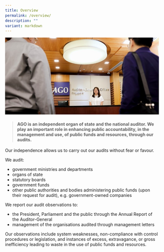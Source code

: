 ```yaml
---
title: Overview
permalink: /overview/
description: ""
variant: markdown
---
```

![](/images/Office%20shoot/lowres2Z0A7055_800x400.jpg)

> #### **AGO is an independent organ of state and the national auditor. We play an important role in enhancing public accountability, in the management and use, of public funds and resources, through our audits.** 

Our independence allows us to carry out our audits without fear or favour.

We audit:

* government ministries and departments
* organs of state
* statutory boards
* government funds
* other public authorities and bodies administering public funds (upon their request for audit), e.g. government-owned companies

We report our audit observations to:

* the President, Parliament and the public through the Annual Report of the Auditor-General
* management of the organisations audited through management letters

Our observations include system weaknesses, non-compliance with control procedures or legislation, and instances of excess, extravagance, or gross inefficiency leading to waste in the use of public funds and resources.
